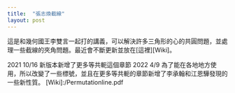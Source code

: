 ```yaml
---
title:  "張志煥截線"
layout: post
---
```


這是和幾何國王李雙言一起打的講義，可以解決許多三角形的心的共圓問題，並處理一些截線的夾角問題。最近會不斷更新並放在[這裡][Wiki]。

2021 10/16 新版本新增了更多等共軛這個章節
2022 4/9 為了能在各地地方使用，所以改變了一些標號，並且在更多等共軛的章節新增了李承翰和江恩驊發現的一些新性質。
[Wiki]:/Permutationline.pdf



